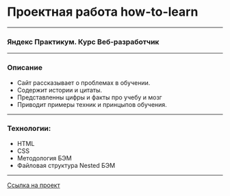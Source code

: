 # Проектная работа how-to-learn

---

### Яндекс Практикум. Курс Веб-разработчик

---

### Описание

- Сайт рассказывает о проблемах в обучении.
- Содержит истории и цитаты.
- Представленны цифры и факты про учебу и мозг
- Приводит примеры техник и принцыпов обучения.

---

### Технологии:

- HTML
- CSS
- Методология БЭМ
- Файловая структура Nested БЭМ

---

[Ссылка на проект](https://alekseyusynin.github.io/how-to-learn/)
